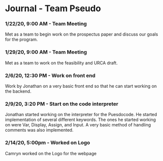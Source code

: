 # Journal - Team Pseudo

### 1/22/20, 9:00 AM - Team Meeting
Met as a team to begin work on the prospectus paper and discuss our goals for the program.

### 1/29/20, 9:00 AM - Team Meeting
Met as a team to work on the feasibility and URCA draft.

### 2/6/20, 12:30 PM - Work on front end
Work by Jonathan on a very basic front end so that he can start working on the backend.

### 2/9/20, 3:20 PM - Start on the code interpreter
Jonathan started working on the interpreter for the Puesdocode.  He started implementation of several different keywords.  The ones he started working on were Var, Display, Assign, and Input.  A very basic method of handling comments was also implemented.

### 2/14/20, 5:00pm - Worked on Logo 
Camryn worked on the Logo for the webpage
